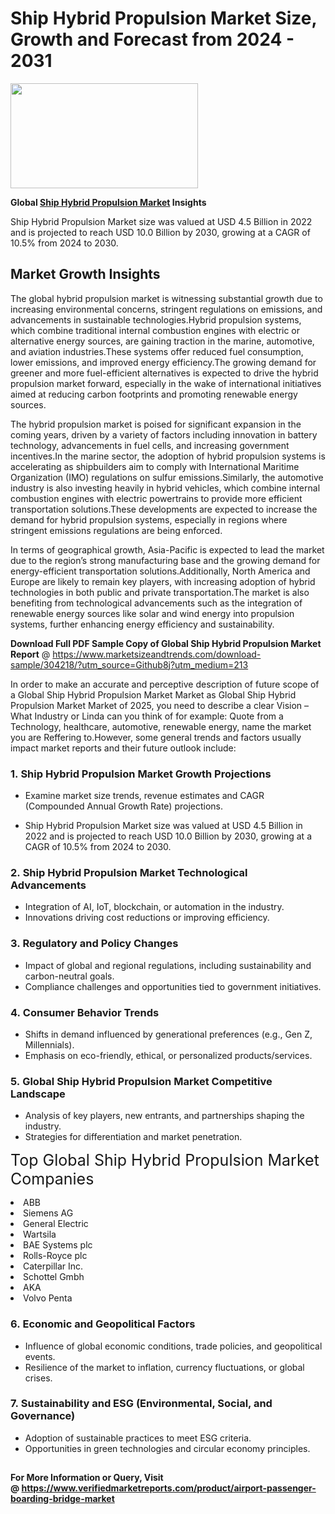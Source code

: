 <H1>Ship Hybrid Propulsion Market Size, Growth and Forecast from 2024 - 2031</H1><img class="aligncenter size-medium wp-image-584254" src="https://thirdeyenews.in/wp-content/uploads/2024/09/Global-Market-Research-300x168.jpeg" alt="" width="300" height="168" /><p><strong>Global&nbsp;<a href="https://www.marketsizeandtrends.com/download-sample/304218/?utm_source=Github8j?utm_medium=213">Ship Hybrid Propulsion Market</a> Insights</strong></p><p>Ship Hybrid Propulsion Market size was valued at USD 4.5 Billion in 2022 and is projected to reach USD 10.0 Billion by 2030, growing at a CAGR of 10.5% from 2024 to 2030.</p><p><h2>Market Growth Insights</h2> <p>The global hybrid propulsion market is witnessing substantial growth due to increasing environmental concerns, stringent regulations on emissions, and advancements in sustainable technologies.Hybrid propulsion systems, which combine traditional internal combustion engines with electric or alternative energy sources, are gaining traction in the marine, automotive, and aviation industries.These systems offer reduced fuel consumption, lower emissions, and improved energy efficiency.The growing demand for greener and more fuel-efficient alternatives is expected to drive the hybrid propulsion market forward, especially in the wake of international initiatives aimed at reducing carbon footprints and promoting renewable energy sources.</p> <p>The hybrid propulsion market is poised for significant expansion in the coming years, driven by a variety of factors including innovation in battery technology, advancements in fuel cells, and increasing government incentives.In the marine sector, the adoption of hybrid propulsion systems is accelerating as shipbuilders aim to comply with International Maritime Organization (IMO) regulations on sulfur emissions.Similarly, the automotive industry is also investing heavily in hybrid vehicles, which combine internal combustion engines with electric powertrains to provide more efficient transportation solutions.These developments are expected to increase the demand for hybrid propulsion systems, especially in regions where stringent emissions regulations are being enforced.</p> <p>In terms of geographical growth, Asia-Pacific is expected to lead the market due to the region’s strong manufacturing base and the growing demand for energy-efficient transportation solutions.Additionally, North America and Europe are likely to remain key players, with increasing adoption of hybrid technologies in both public and private transportation.The market is also benefiting from technological advancements such as the integration of renewable energy sources like solar and wind energy into propulsion systems, further enhancing energy efficiency and sustainability.</p> <p><span class=""><strong>Download Full PDF Sample Copy of Global Ship Hybrid Propulsion Market Report</strong> @ <a href="https://www.marketsizeandtrends.com/download-sample/304218/?utm_source=Github8j?utm_medium=213" target="_blank">https://www.marketsizeandtrends.com/download-sample/304218/?utm_source=Github8j?utm_medium=213</a></span></p><p>In order to make an accurate and perceptive description of future scope of a Global&nbsp;Ship Hybrid Propulsion Market Market as Global&nbsp;Ship Hybrid Propulsion Market Market of 2025, you need to describe a clear Vision &ndash; What Industry or Linda can you think of for example: Quote from a Technology, healthcare, automotive, renewable energy, name the market you are Reffering to.However, some general trends and factors usually impact market reports and their future outlook include:</p><h3>1.&nbsp;<strong>Ship Hybrid Propulsion Market Growth Projections</strong></h3><ul><li>Examine market size trends, revenue estimates and CAGR (Compounded Annual Growth Rate) projections.</li><li><p>Ship Hybrid Propulsion Market size was valued at USD 4.5 Billion in 2022 and is projected to reach USD 10.0 Billion by 2030, growing at a CAGR of 10.5% from 2024 to 2030.</p></li></ul><h3>2.&nbsp;<strong>Ship Hybrid Propulsion Market Technological Advancements</strong></h3><ul><li>Integration of AI, IoT, blockchain, or automation in the industry.</li><li>Innovations driving cost reductions or improving efficiency.</li></ul><h3>3.&nbsp;<strong>Regulatory and Policy Changes</strong></h3><ul><li>Impact of global and regional regulations, including sustainability and carbon-neutral goals.</li><li>Compliance challenges and opportunities tied to government initiatives.</li></ul><h3>4.&nbsp;<strong>Consumer Behavior Trends</strong></h3><ul><li>Shifts in demand influenced by generational preferences (e.g., Gen Z, Millennials).</li><li>Emphasis on eco-friendly, ethical, or personalized products/services.</li></ul><h3>5.&nbsp;<strong>Global Ship Hybrid Propulsion Market Competitive Landscape</strong></h3><ul><li>Analysis of key players, new entrants, and partnerships shaping the industry.</li><li>Strategies for differentiation and market penetration.</li></ul><p data-pm-slice="1 1 []"><span style="color: inherit; font-family: inherit; font-size: 25px;">Top Global Ship Hybrid Propulsion Market Companies</span></p><div class="" data-test-id=""><p><li>ABB</li><li> Siemens AG</li><li> General Electric</li><li> Wartsila</li><li> BAE Systems plc</li><li> Rolls-Royce plc</li><li> Caterpillar Inc.</li><li> Schottel Gmbh</li><li> AKA</li><li> Volvo Penta</li></p></div><h3>6.&nbsp;<strong>Economic and Geopolitical Factors</strong></h3><ul><li>Influence of global economic conditions, trade policies, and geopolitical events.</li><li>Resilience of the market to inflation, currency fluctuations, or global crises.</li></ul><h3>7.&nbsp;<strong>Sustainability and ESG (Environmental, Social, and Governance)</strong></h3><ul><li>Adoption of sustainable practices to meet ESG criteria.</li><li>Opportunities in green technologies and circular economy principles.</li></ul><h2><strong style="font-size: 14px;">For More Information or Query, Visit @&nbsp;</strong><a style="background-color: #ffffff; font-size: 14px;" href="https://www.marketsizeandtrends.com/report/ship-hybrid-propulsion-market/" target="_blank">https://www.verifiedmarketreports.com/product/airport-passenger-boarding-bridge-market</a></h2>